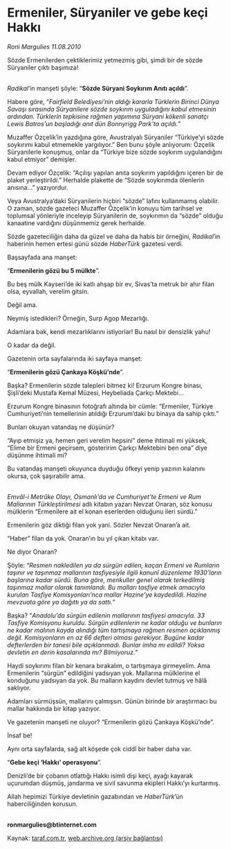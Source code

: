 # Ermeniler, Süryaniler ve gebe keçi Hakkı

*Roni Margulies 11.08.2010*

<div class="yazi"><p>Sözde Ermenilerden çektiklerimiz yetmezmiş gibi, şimdi bir de sözde Süryaniler çıktı başımıza!</p>
<p><i><br/>Radikal</i>’in manşeti şöyle: “<b>Sözde Süryani Soykırım Anıtı açıldı</b>”.</p>
<p>Habere göre, “<i>Fairfield Belediyesi’nin aldığı kararla Türklerin Birinci Dünya Savaşı sırasında Süryanilere sözde soykırım uyguladığını kabul etmesinin ardından.<b> </b></i><i>Türklerin tepkisine rağmen yapımına Süryani kökenli sanatçı Lewis Batros’un başladığı anıt dün Bonnyrigg Park’ta açıldı.</i>”</p>
<p>Muzaffer Özçelik’in yazdığına göre, Avustralyalı Süryaniler “Türkiye’yi sözde soykırımı kabul etmemekle yargılıyor.” Ben bunu şöyle anlıyorum: Özçelik Süryanilerle konuşmuş, onlar da “Türkiye bize sözde soykırım uygulandığını kabul etmiyor” demişler.</p>
<p>Devam ediyor Özçelik: “Açılışı yapılan anıta soykırım yapıldığını içeren bir de plaket yerleştirildi.” Herhalde plakette de “Sözde soykırımda ölenlerin anısına...” yazıyordur.</p>
<p>Veya Avustralya’daki Süryanilerin hiçbiri “sözde” lafını kullanmamış olabilir. O zaman, sözde gazeteci Muzaffer Özçelik’in konuyu tüm tarihsel ve toplumsal yönleriyle inceleyip Süryanilerin de, soykırımın da “sözde” olduğu kanaatine vardığını düşünmemiz gerek herhalde.</p>
<p>Sözde gazeteciliğin daha da güzel ve daha da habis bir örneğini, <i>Radikal</i>’in haberinin hemen ertesi günü sözde <i>HaberTürk</i> gazetesi verdi.</p>
<p>Başsayfada ana manşet:</p>
<p>“<b>Ermenilerin gözü bu 5 mülkte</b>”.</p>
<p>Bu beş mülk Kayseri’de iki katlı ahşap bir ev, Sivas’ta metruk bir ahır filan olsa, eyvallah, verelim gitsin.</p>
<p>Değil ama.</p>
<p>Neymiş istedikleri? Örneğin, Surp Agop Mezarlığı.</p>
<p>Adamlara bak, kendi mezarlıklarını istiyorlar! Bu nasıl bir densizlik yahu!</p>
<p>O kadar da değil.</p>
<p>Gazetenin orta sayfalarında iki sayfaya manşet:</p>
<p>“<b>Ermenilerin gözü Çankaya Köşkü’nde</b>”.</p>
<p>Başka? Ermenilerin sözde talepleri bitmez ki! Erzurum Kongre binası, Şişli’deki Mustafa Kemal Müzesi, Heybeliada Çarkçı Mektebi…</p>
<p>Erzurum Kongre binasının fotoğrafı altında bir cümle: “Ermeniler, Türkiye Cumhuriyeti’nin temellerinin atıldığı Erzurum’daki bu binaya da sahip çıktı.”</p>
<p>Bunları okuyan vatandaş ne düşünür?</p>
<p>“Ayıp etmişiz ya, hemen geri verelim hepsini” deme ihtimali mi yüksek, “Elime bir Ermeni geçirsem, gösteririm Çarkçı Mektebini ben ona” diye düşünme ihtimali mi?</p>
<p>Bu vatandaş manşeti okuyunca duyduğu öfkeyi yenip yazının kalanını okursa, çok şaşırabilir ama.</p>
<p><i><br/>Emvâl-i Metrûke Olayı, Osmanlı’da ve Cumhuriyet’te Ermeni ve Rum Mallarının Türkleştirilmesi</i> adlı kitabın yazarı Nevzat Onaran, söz konusu mülklerin “Ermenilere ait el konan eserlerden olduğunu ileri sürdü.”</p>
<p>Ermenilerin göz diktiği filan yok yani. Sözler Nevzat Onaran’a ait.</p>
<p>“Haber” filan da yok. Onaran’ın bu yıl çıkan kitabı var.</p>
<p>Ne diyor Onaran?</p>
<p>Şöyle: “<i>Resmen nakledilen ya da sürgün edilen, kaçan Ermeni ve Rumların taşınır ve taşınmaz mallarının tasfiyesiyle ilgili kanunî düzenleme 1930’ların başlarına kadar sürdü. Buna göre, menkuller genel olarak terkedilmiş taşınmaz mallar olarak tanımlandı. Bu malları tasfiye etmek amacıyla kurulan Tasfiye Komisyonları’nca mallar Hazine’ye kaydedildi. Hazine mevzuata göre ya dağıttı ya da sattı.</i>”</p>
<p>Başka? “<i>Anadolu’da sürgün edilenin mallarının tasfiyesi amacıyla. 33 Tasfiye Komisyonu kuruldu. Sürgün edilenlerin ne kadar olduğu ve bunların ne kadar malının kayda alındığı tüm tartışmaya rağmen resmen açıklanmış değil. Komisyonların en az 66 defteri olması gerekiyor. Bugüne kadar defterlerden bir tanesi bile açıklanmadı. Bunlar imha mı edildi? Yoksa devletin en derin kasalarında mı? Bilmiyoruz.</i>”</p>
<p>Haydi soykırımı filan bir kenara bırakalım, o tartışmaya girmeyelim. Ama Ermenilerin “sürgün” edildiğini yadsıyan yok. Mallarına mülklerine el konduğunu yadsıyan da yok. Bu malların kaydını devlet tutmuş ve hâlâ saklıyor.</p>
<p>Adamları sürmüşsün, mallarını çalmışsın. Günün birinde bir araştırmacı bu mallar hakkında bir kitap yazıyor.</p>
<p>Ve gazetenin manşeti ne oluyor? “Ermenilerin gözü Çankaya Köşkü’nde”.</p>
<p>İnsaf be!</p>
<p>Aynı orta sayfalarda, sağ alt köşede çok ciddî bir haber daha var.</p>
<p>“<b>Gebe keçi ‘Hakkı’ operasyonu</b>”.</p>
<p>Denizli’de bir çobanın otlattığı Hakkı isimli dişi keçi, ayağı kayarak uçurumdan düşmüş, jandarma ve sivil savunma ekipleri Hakkı’yı kurtarmış.</p>
<p>Allah hepimizi Türkiye devletinin gazabından ve <i>HaberTürk</i>’ün haberciliğinden korusun.</p>
<p><b><br/>ronmargulies@btinternet.com</b></p>
</div>

Kaynak: [taraf.com.tr](http://www.taraf.com.tr:80/roni-margulies/makale-ermeniler-suryaniler-ve-gebe-keci-hakki.htm), [web.archive.org (arşiv bağlantısı)](http://web.archive.org/web/20100815060034/http://www.taraf.com.tr:80/roni-margulies/makale-ermeniler-suryaniler-ve-gebe-keci-hakki.htm)

